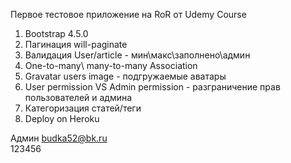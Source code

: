 Первое тестовое приложение на RoR от Udemy Course

1) Bootstrap 4.5.0
2) Пагинация will-paginate 
3) Валидация User/article - мин\макс\заполнено\админ
4) One-to-many\ many-to-many Association
5) Gravatar users image - подгружаемые аватары
6) User permission VS  Admin permission - разграничение прав пользователей и админа
7) Категоризация статей/теги
8) Deploy on Heroku

Админ 
budka52@bk.ru   
123456